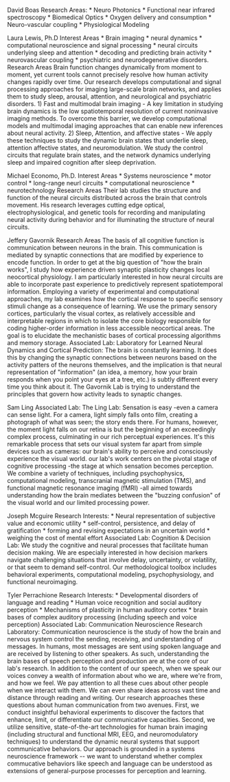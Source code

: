 David Boas
	Research Areas:
		* Neuro Photonics
		* Functional near infrared spectroscopy
		* Biomedical Optics
		* Oxygen delivery and consumption
		* Neuro-vascular coupling
		* Physiological Modeling

Laura Lewis, Ph.D
	Interest Areas
		* Brain imaging
		* neural dynamics
		* computational neuroscience and signal processing
		* neural circuits underlying sleep and attention
		* decoding and predicting brain activity
		* neurovascular coupling
		* psychiatric and neurodegenerative disorders.
	Research Areas
		Brain function changes dynamically from moment to moment, yet current tools cannot precisely resolve how human activity changes rapidly over time. Our research develops computational and signal processing approaches for imaging large-scale brain networks, and applies them to study sleep, arousal, attention, and neurological and psychiatric disorders.
			1) Fast and multimodal brain imaging - A key limitation in studying brain dynamics is the low spatiotemporal resolution of current noninvasive imaging methods. To overcome this barrier, we develop computational models and multimodal imaging approaches that can enable new inferences about neural activity.
			2) Sleep, Attention, and affective states - We apply these techniques to study the dynamic brain states that underlie sleep, attention affective states, and neuromodulation. We study the control circuits that regulate brain states, and the network dynamics underlying sleep and impaired cognition after sleep deprivation.

Michael Economo, Ph.D.
	Interest Areas
		* Systems neuroscience
		* motor control
		* long-range neurl circuits
		* computational neuroscience
		* neurotechnology
	Research Areas
		Their lab studies the structure and function of the neural circuits distributed across the brain that controls movement. His research leverages cutting edge optical, electrophysiological, and genetic tools for recording and manipulating neural activity during behavior and for illuminating the structure of neural circuits.

Jeffery Gavornik
	Research Areas
		The basis of all cognitive function is communication between neurons in the brain. This communication is mediated by synaptic connections that are modified by experience to encode function. In order to get at the big question of "how the brain works", I study how experience driven synaptic plasticity changes local neocortical physiology. I am particularly interested in how neural circuits are able to incorporate past experience to predictively represent spatiotemporal information. Employing a variety of experimental and computational approaches, my lab examines how the cortical response to specific sensory stimuli change as a consequence of learning. We use the primary sensory cortices, particularly the visual cortex, as relatively accessible and interpretable regions in which to isolate the core biology responsible for coding higher-order information in less accessible neocortical areas. The goal is to elucidate the mechanistic bases of cortical processing algorithms and memory storage.
	Associated Lab:
		Laboratory for Learned Neural Dynamics and Cortical Prediction: The brain is constantly learning. It does this by changing the synaptic connections between neurons based on the activity patters of the neurons themselves, and the implication is that neural representation of "information" (an idea, a memory, how your brain responds when you point your eyes at a tree, etc.) is subtly different every time you think about it. The Gavornik Lab is trying to understand the principles that govern how activity leads to synaptic changes.

Sam Ling
	Associated Lab:
		The Ling Lab: Sensation is easy -even a camera can sense light. For a camera, light simply falls onto film, creating a photograph of what was seen; the story ends there. For humans, however, the moment light falls on our retina is but the beginning of an exceedingly complex process, culminating in our rich perceptual experiences. It's this remarkable process that sets our visual system far apart from simple devices such as cameras: our brain's ability to perceive and consciously experience the visual world. our lab's work centers on the pivotal stage of cognitive processing -the stage at which sensation becomes perception. We combine a variety of techniques, including psychophysics, computational modeling, transcranial magnetic stimulation (TMS), and functional magnetic resonance imaging (fMRI) -all aimed towards understanding how the brain mediates between the "buzzing confusion" of the visual world and our limited processing power.

Joseph Mcguire
	Research Interests:
		* Neural representation of subjective value and economic utility
		* self-control, persistence, and delay of gratification
		* forming and revising expectations in an uncertain world
		* weighing the cost of mental effort
	Associated Lab:
		Cognition & Decision Lab: We study the cognitive and neural processes that facilitate human decision making. We are especially interested in how decision markers navigate challenging situations that involve delay, uncertainty, or volatility, or that seem to demand self-control. Our methodological toolbox includes behavioral experiments, computational modeling, psychophysiology, and functional neuroimaging.

Tyler Perrachione
	Research Interests:
		* Developmental disorders of language and reading
		* Human voice recognition and social auditory perception
		* Mechanisms of plasticity in human auditory cortex
		* brain bases of complex auditory processing (including speech and voice perception)
	Associated Lab:
		Communication Neuroscience Research Laboratory: Communication neuroscience is the study of how the brain and nervous system control the sending, receiving, and understanding of messages. In humans, most messages are sent using spoken language and are received by listening to other speakers. As such, understanding the brain bases of speech perception and production are at the core of our lab's research. In addition to the content of our speech, when we speak our voices convey a wealth of information about who we are, where we're from, and how we feel. We pay attention to all these cues about other people when we interact with them. We can even share ideas across vast time and distance through reading and writing. Our research approaches these questions about human communication from two avenues. First, we conduct insightful behavioral experiments to discover the factors that enhance, limit, or differentiate our communicative capacities. Second, we utilize sensitive, state-of-the-art technologies for human brain imaging (including structural and functional MRI, EEG, and neuromodulatory techniques) to understand the dynamic neural systems that support communicative behaviors. Our approach is grounded in a systems neuroscience framework -- we want to understand whether complex commucative behaviors like speech and language can be understood as extensions of general-purpose processes for perception and learning.